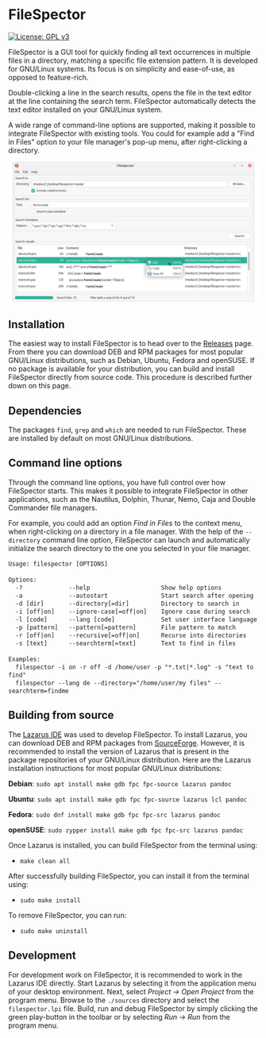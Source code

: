 # FileSpector
[![License: GPL v3](https://img.shields.io/badge/License-GPLv3-blue.svg)](https://www.gnu.org/licenses/gpl-3.0)

FileSpector is a GUI tool for quickly finding all text occurrences in multiple files in a directory, matching a specific file extension pattern. It is developed for GNU/Linux systems. Its focus is on simplicity and ease-of-use, as opposed to feature-rich.

Double-clicking a line in the search results, opens the file in the text editor at the line containing the search term. FileSpector automatically detects the text editor installed on your GNU/Linux system.

A wide range of command-line options are supported, making it possible to integrate FileSpector with existing tools. You could for example add a "Find in Files" option to your file manager's pop-up menu, after right-clicking a directory.

![alt text](docs/images/screenshot_mainwindow.png "Screenshot of FileSpector's main window")

## Installation

The easiest way to install FileSpector is to head over to the [Releases](https://github.com/kruizer23/filespector/releases/) page. From there you can download DEB and RPM packages for most popular GNU/Linux distributions, such as Debian, Ubuntu, Fedora and openSUSE. If no package is available for your distribution, you can build and install FileSpector directly from source code. This procedure is described further down on this page.

## Dependencies

The packages `find`, `grep` and `which` are needed to run FileSpector. These are installed by default on most GNU/Linux distributions.

## Command line options

Through the command line options, you have full control over how FileSpector starts. This makes it possible to integrate FileSpector in other applications, such as the Nautilus, Dolphin, Thunar, Nemo, Caja and Double Commander file managers. 

For example, you could add an option *Find in Files* to the context menu, when right-clicking on a directory in a file manager. With the help of the `--directory` command line option, FileSpector can launch and automatically initialize the search directory to the one you selected in your file manager.

```
Usage: filespector [OPTIONS]

Options:
  -?             --help                    Show help options
  -a             --autostart               Start search after opening
  -d [dir]       --directory[=dir]         Directory to search in
  -i [off|on]    --ignore-case[=off|on]    Ignore case during search
  -l [code]      --lang [code]             Set user interface language
  -p [pattern]   --pattern[=pattern]       File pattern to match
  -r [off|on]    --recursive[=off|on]      Recurse into directories
  -s [text]      --searchterm[=text]       Text to find in files

Examples:
  filespector -i on -r off -d /home/user -p "*.txt|*.log" -s "text to find"
  filespector --lang de --directory="/home/user/my files" --searchterm=findme
```

## Building from source

The [Lazarus IDE](https://www.lazarus-ide.org/) was used to develop FileSpector. To install Lazarus, you can download DEB and RPM packages from [SourceForge](https://sourceforge.net/projects/lazarus/files/). However, it is recommended to install the version of Lazarus that is present in the package repositories of your GNU/Linux distribution. Here are the Lazarus installation instructions for most popular GNU/Linux distributions:

**Debian**: `sudo apt install make gdb fpc fpc-source lazarus pandoc`

**Ubuntu**: `sudo apt install make gdb fpc fpc-source lazarus lcl pandoc`

**Fedora**: `sudo dnf install make gdb fpc fpc-src lazarus pandoc`

**openSUSE**: `sudo zypper install make gdb fpc fpc-src lazarus pandoc`

Once Lazarus is installed, you can build FileSpector from the terminal using:

* `make clean all`

After successfully building FileSpector, you can install it from the terminal using:

* `sudo make install`

To remove FileSpector, you can run:

* `sudo make uninstall`

## Development

For development work on FileSpector, it is recommended to work in the Lazarus IDE directly. Start Lazarus by selecting it from the application menu of your desktop environment. Next, select *Project → Open Project* from the program menu. Browse to the `./sources` directory and select the `filespector.lpi` file. Build, run and debug FileSpector by simply clicking the green play-button in the toolbar or by selecting *Run → Run* from the program menu.

